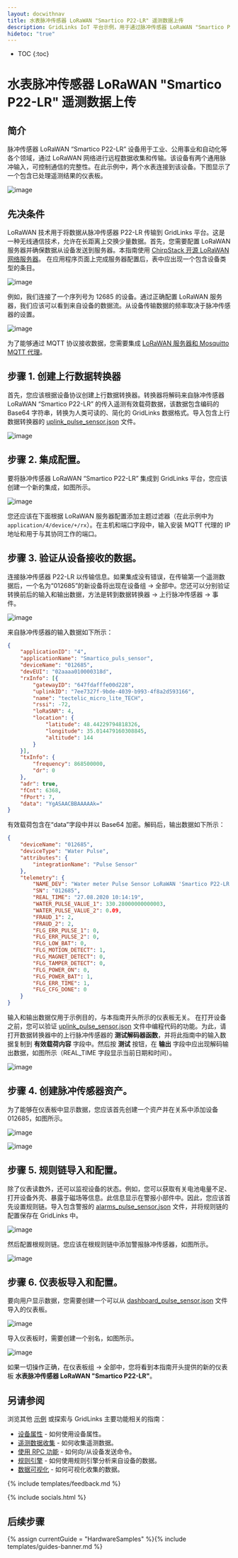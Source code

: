 ```yaml
---
layout: docwithnav
title: 水表脉冲传感器 LoRaWAN "Smartico P22-LR" 遥测数据上传
description: GridLinks IoT 平台示例，用于通过脉冲传感器 LoRaWAN "Smartico P22-LR" 使用 MQTT 上传水表数据。
hidetoc: "true"
---
```


* TOC
{:toc}

# 水表脉冲传感器 LoRaWAN "Smartico P22-LR" 遥测数据上传
## 简介
脉冲传感器 LoRaWAN “Smartico P22-LR” 设备用于工业、公用事业和自动化等各个领域，通过 LoRaWAN 网络进行远程数据收集和传输。该设备有两个通用脉冲输入，可控制通信的完整性。在此示例中，两个水表连接到该设备。下图显示了一个包含已处理遥测结果的仪表板。

![image](/images/samples/smartico/pulse-sensor-lorawan/dashboard.png)

## 先决条件
LoRaWAN 技术用于将数据从脉冲传感器 P22-LR 传输到 GridLinks 平台。这是一种无线通信技术，允许在长距离上交换少量数据。首先，您需要配置 LoRaWAN 服务器并确保数据从设备发送到服务器。本指南使用 [ChirpStack 开源 LoRaWAN 网络服务器](https://www.chirpstack.io/application-server/)。
在应用程序页面上完成服务器配置后，表中应出现一个包含设备类型的条目。

![image](/images/samples/smartico/pulse-sensor-lorawan/Lorawan1.PNG)

例如，我们连接了一个序列号为 12685 的设备。通过正确配置 LoRaWAN 服务器，我们应该可以看到来自设备的数据流。从设备传输数据的频率取决于脉冲传感器的设置。

![image](/images/samples/smartico/pulse-sensor-lorawan/Lorawan2.PNG)

为了能够通过 MQTT 协议接收数据，您需要集成 [LoRaWAN 服务器和 Mosquitto MQTT 代理](https://www.chirpstack.io/application-server/integrations/mqtt/)。
## 步骤 1. 创建上行数据转换器
首先，您应该根据设备协议创建上行数据转换器。转换器将解码来自脉冲传感器 LoRaWAN “Smartico P22-LR” 的传入遥测有效载荷数据，该数据包含编码的 Base64 字符串，转换为人类可读的、简化的 GridLinks 数据格式。导入包含上行数据转换器的 [uplink_pulse_sensor.json](/docs/samples/smartico/pulse-sensor-lorawan/resources/uplink_pulse_sensor.json) 文件。

![image](/images/samples/smartico/pulse-sensor-lorawan/uplink_import.PNG)

## 步骤 2. 集成配置。
要将脉冲传感器 LoRaWAN “Smartico P22-LR” 集成到 GridLinks 平台，您应该创建一个新的集成，如图所示。

![image](/images/samples/smartico/pulse-sensor-lorawan/integration.PNG)

您还应该在下面根据 LoRaWAN 服务器配置添加主题过滤器（在此示例中为 ```application/4/device/+/rx```）。在主机和端口字段中，输入安装 MQTT 代理的 IP 地址和用于与其协同工作的端口。
## 步骤 3. 验证从设备接收的数据。
连接脉冲传感器 P22-LR 以传输信息。如果集成没有错误，在传输第一个遥测数据后，一个名为“012685”的新设备将出现在设备组 → 全部中。您还可以分别验证转换前后的输入和输出数据，方法是转到数据转换器 → 上行脉冲传感器 → 事件。

![image](/images/samples/smartico/pulse-sensor-lorawan/verify1.PNG)

来自脉冲传感器的输入数据如下所示：
```json
{
    "applicationID": "4",
    "applicationName": "Smartico_puls_sensor",
    "deviceName": "012685",
    "devEUI": "02aaaa010000318d",
    "rxInfo": [{
        "gatewayID": "647fdafffe00d228",
        "uplinkID": "7ee7327f-9bde-4039-b993-4f8a2d593166",
        "name": "tectelic_micro_lite_TECH",
        "rssi": -72,
        "loRaSNR": 4,
        "location": {
            "latitude": 48.44229794818326,
            "longitude": 35.014479160308845,
            "altitude": 144
        }
    }],
    "txInfo": {
        "frequency": 868500000,
        "dr": 0
    },
    "adr": true,
    "fCnt": 6368,
    "fPort": 7,
    "data": "YgASAACBBAAAAAk="
}

```
有效载荷包含在“data”字段中并以 Base64 加密。解码后，输出数据如下所示：
```json
{
    "deviceName": "012685",
    "deviceType": "Water Pulse",
    "attributes": {
        "integrationName": "Pulse Sensor"
    },
    "telemetry": {
        "NAME_DEV": "Water meter Pulse Sensor LoRaWAN 'Smartico P22-LR'",
        "SN": "012685",
        "REAL_TIME": "27.08.2020 10:14:19",
        "WATER_PULSE_VALUE_1": 330.28000000000003,
        "WATER_PULSE_VALUE_2": 0.09,
        "FRAUD_1": 2,
        "FRAUD_2": 2,
        "FLG_ERR_PULSE_1": 0,
        "FLG_ERR_PULSE_2": 0,
        "FLG_LOW_BAT": 0,
        "FLG_MOTION_DETECT": 1,
        "FLG_MAGNET_DETECT": 0,
        "FLG_TAMPER_DETECT": 0,
        "FLG_POWER_ON": 0,
        "FLG_POWER_BAT": 1,
        "FLG_ERR_TIME": 1,
        "FLG_CFG_DONE": 0
    }
}
```
输入和输出数据仅用于示例目的，与本指南开头所示的仪表板无关。
在打开设备之前，您可以验证 [uplink_pulse_sensor.json](/docs/samples/smartico/pulse-sensor-lorawan/resources/uplink_pulse_sensor.json) 文件中编程代码的功能。为此，请打开数据转换器中的上行脉冲传感器的 **测试解码器函数**，并将此指南中的输入数据复制到 **有效载荷内容** 字段中。然后按 **测试** 按钮，在 **输出** 字段中应出现解码输出数据，如图所示（REAL_TIME 字段显示当前日期和时间）。

![image](/images/samples/smartico/pulse-sensor-lorawan/verify2.PNG)

## 步骤 4. 创建脉冲传感器资产。
为了能够在仪表板中显示数据，您应该首先创建一个资产并在关系中添加设备 012685，如图所示。

![image](/images/samples/smartico/pulse-sensor-lorawan/asset1.PNG)

![image](/images/samples/smartico/pulse-sensor-lorawan/asset2.PNG)

## 步骤 5. 规则链导入和配置。
除了仪表读数外，还可以监视设备的状态。例如，您可以获取有关电池电量不足、打开设备外壳、暴露于磁场等信息。此信息显示在警报小部件中。因此，您应该首先设置规则链。导入包含警报的 [alarms_pulse_sensor.json](/docs/samples/smartico/pulse-sensor-lorawan/resources/alarms_pulse_sensor.json) 文件，并将规则链的配置保存在 GridLinks 中。

![image](/images/samples/smartico/pulse-sensor-lorawan/alarms1.PNG)

然后配置根规则链。您应该在根规则链中添加警报脉冲传感器，如图所示。

![image](/images/samples/smartico/pulse-sensor-lorawan/alarms2.PNG)

## 步骤 6. 仪表板导入和配置。
要向用户显示数据，您需要创建一个可以从 [dashboard_pulse_sensor.json](/docs/samples/smartico/pulse-sensor-lorawan/resources/dashboard_pulse_sensor.json) 文件导入的仪表板。

![image](/images/samples/smartico/pulse-sensor-lorawan/importDashboard.PNG)

导入仪表板时，需要创建一个别名，如图所示。

![image](/images/samples/smartico/pulse-sensor-lorawan/alias.PNG)

如果一切操作正确，在仪表板组 → 全部中，您将看到本指南开头提供的新的仪表板 **水表脉冲传感器 LoRaWAN "Smartico P22-LR"**。

## 另请参阅

浏览其他 [示例](/docs/samples) 或探索与 GridLinks 主要功能相关的指南：

- [设备属性](/docs/user-guide/attributes/) - 如何使用设备属性。
- [遥测数据收集](/docs/user-guide/telemetry/) - 如何收集遥测数据。
- [使用 RPC 功能](/docs/user-guide/rpc/) - 如何向/从设备发送命令。
- [规则引擎](/docs/user-guide/rule-engine/) - 如何使用规则引擎分析来自设备的数据。
- [数据可视化](/docs/user-guide/visualization/) - 如何可视化收集的数据。

{% include templates/feedback.md %}

{% include socials.html %}

## 后续步骤

{% assign currentGuide = "HardwareSamples" %}{% include templates/guides-banner.md %}